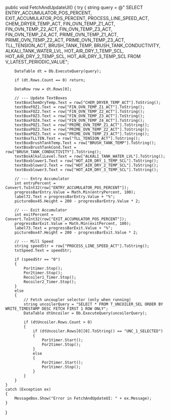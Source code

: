 public void FetchAndUpdateUI()
{
    try
    {
        string query = @"
            SELECT ENTRY_ACCUMULATOR_POS_PERCENT,
                   EXIT_ACCUMULATOR_POS_PERCENT,
                   PROCESS_LINE_SPEED_ACT,
                   CHEM_DRYER_TEMP_ACT,
                   FIN_OVN_TEMP_Z1_ACT, FIN_OVN_TEMP_Z2_ACT, FIN_OVN_TEMP_Z3_ACT, FIN_OVN_TEMP_Z4_ACT,
                   PRIME_OVN_TEMP_Z1_ACT, PRIME_OVN_TEMP_Z2_ACT, PRIME_OVN_TEMP_Z3_ACT,
                   TLL_TENSION_ACT, BRUSH_TANK_TEMP, BRUSH_TANK_CONDUCTIVITY,
                   ALKALI_TANK_WATER_LVL,
                   HOT_AIR_DRY_1_TEMP_SCL, HOT_AIR_DRY_2_TEMP_SCL, HOT_AIR_DRY_3_TEMP_SCL
            FROM V_LATEST_PERIODIC_VALUE";

        DataTable dt = Db.ExecuteQuery(query);

        if (dt.Rows.Count == 0) return;

        DataRow row = dt.Rows[0];

        // --- Update TextBoxes
        textBoxChemDryTemp.Text = row["CHEM_DRYER_TEMP_ACT"].ToString();
        textBoxFOZ1.Text = row["FIN_OVN_TEMP_Z1_ACT"].ToString();
        textBoxFOZ2.Text = row["FIN_OVN_TEMP_Z2_ACT"].ToString();
        textBoxFOZ3.Text = row["FIN_OVN_TEMP_Z3_ACT"].ToString();
        textBoxFOZ4.Text = row["FIN_OVN_TEMP_Z4_ACT"].ToString();
        textBoxPOZ1.Text = row["PRIME_OVN_TEMP_Z1_ACT"].ToString();
        textBoxPOZ2.Text = row["PRIME_OVN_TEMP_Z2_ACT"].ToString();
        textBoxPOZ3.Text = row["PRIME_OVN_TEMP_Z3_ACT"].ToString();
        textBoxTLLTEN.Text = row["TLL_TENSION_ACT"].ToString();
        textBoxBrushTankTemp.Text = row["BRUSH_TANK_TEMP"].ToString();
        textBoxBrushTankCond.Text = row["BRUSH_TANK_CONDUCTIVITY"].ToString();
        textBoxAlkaliLevel.Text = row["ALKALI_TANK_WATER_LVL"].ToString();
        textBoxblower1.Text = row["HOT_AIR_DRY_1_TEMP_SCL"].ToString();
        textBoxblower2.Text = row["HOT_AIR_DRY_2_TEMP_SCL"].ToString();
        textBoxblower3.Text = row["HOT_AIR_DRY_3_TEMP_SCL"].ToString();

        // --- Entry Accumulator
        int entryPercent = Convert.ToInt32(row["ENTRY_ACCUMULATOR_POS_PERCENT"]);
        progressBarEntry.Value = Math.Min(entryPercent, 100);
        label72.Text = progressBarEntry.Value + "%";
        pictureBox45.Height = 200 - progressBarEntry.Value * 2;

        // --- Exit Accumulator
        int exitPercent = Convert.ToInt32(row["EXIT_ACCUMULATOR_POS_PERCENT"]);
        progressBarExit.Value = Math.Min(exitPercent, 100);
        label73.Text = progressBarExit.Value + "%";
        pictureBox47.Height = 200 - progressBarExit.Value * 2;

        // --- Mill Speed
        string speedStr = row["PROCESS_LINE_SPEED_ACT"].ToString();
        txtSpeed.Text = speedStr;

        if (speedStr == "0")
        {
            Por1timer.Stop();
            Por2timer.Stop();
            Recoiler1_Timer.Stop();
            Recoiler2_Timer.Stop();
        }
        else
        {
            // Fetch uncoupler selector (only when running)
            string uncoilerQuery = "SELECT * FROM T_UNCOILER_SEL ORDER BY WRITE_TIMESTAMP DESC FETCH FIRST 1 ROW ONLY";
            DataTable dtUncoiler = Db.ExecuteQuery(uncoilerQuery);

            if (dtUncoiler.Rows.Count > 0)
            {
                if (dtUncoiler.Rows[0][0].ToString() == "UNC_1_SELECTED")
                {
                    Por1timer.Start();
                    Por2timer.Stop();
                }
                else
                {
                    Por2timer.Start();
                    Por1timer.Stop();
                }
            }
        }
    }
    catch (Exception ex)
    {
        MessageBox.Show("Error in FetchAndUpdateUI: " + ex.Message);
    }
}